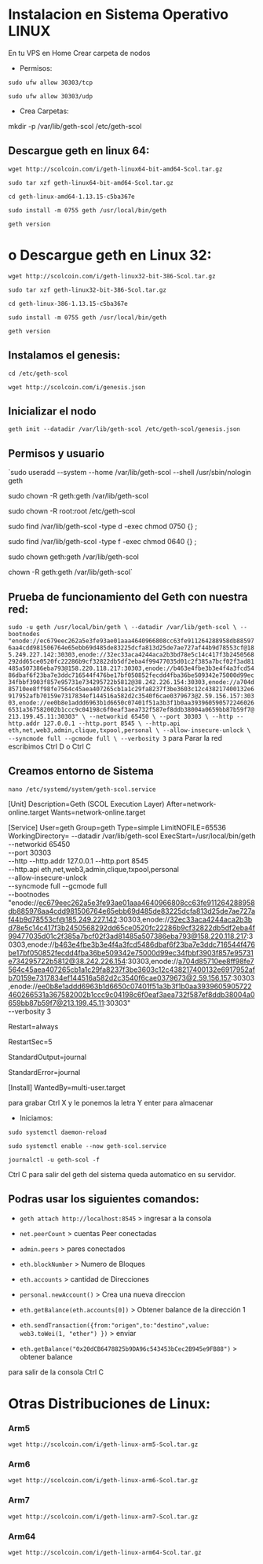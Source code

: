 # Instalacion en Sistema Operativo LINUX
En tu VPS en Home Crear carpeta de nodos
* Permisos:

`sudo ufw allow 30303/tcp`

`sudo ufw allow 30303/udp`

* Crea Carpetas:
  
mkdir -p /var/lib/geth-scol /etc/geth-scol

## Descargue geth en linux 64:

`wget http://scolcoin.com/i/geth-linux64-bit-amd64-Scol.tar.gz`

`sudo tar xzf geth-linux64-bit-amd64-Scol.tar.gz`

`cd geth-linux-amd64-1.13.15-c5ba367e`

`sudo install -m 0755 geth /usr/local/bin/geth`

`geth version` 

# o Descargue geth en Linux 32:

`wget http://scolcoin.com/i/geth-linux32-bit-386-Scol.tar.gz`

`sudo tar xzf geth-linux32-bit-386-Scol.tar.gz`

`cd geth-linux-386-1.13.15-c5ba367e`

`sudo install -m 0755 geth /usr/local/bin/geth`

`geth version` 

## Instalamos el genesis:

`cd /etc/geth-scol`

`wget http://scolcoin.com/i/genesis.json`

## Inicializar el nodo

`geth init --datadir /var/lib/geth-scol /etc/geth-scol/genesis.json`

## Permisos y usuario
`sudo useradd --system --home /var/lib/geth-scol --shell /usr/sbin/nologin geth

sudo chown -R geth:geth /var/lib/geth-scol

sudo chown -R root:root /etc/geth-scol

sudo find /var/lib/geth-scol -type d -exec chmod 0750 {} \;

sudo find /var/lib/geth-scol -type f -exec chmod 0640 {} \;

sudo chown geth:geth /var/lib/geth-scol

chown -R geth:geth /var/lib/geth-scol`


## Prueba de funcionamiento del Geth con nuestra red:

`
sudo -u geth /usr/local/bin/geth \
  --datadir /var/lib/geth-scol \
  --bootnodes "enode://ec679eec262a5e3fe93ae01aaa4640966808cc63fe911264288958db885976aa4cdd981506764e65ebb69d485de83225dcfa813d25de7ae727af44b9d78553cf@185.249.227.142:30303,enode://32ec33aca4244aca2b3bd78e5c14c417f3b2450568292dd65ce0520fc22286b9cf32822db5df2eba4f99477035d01c2f385a7bcf02f3ad81485a507386eba793@158.220.118.217:30303,enode://b463e4fbe3b3e4f4a3fcd5486dbaf6f23ba7e3ddc716544f476be17bf050852fecdd4fba36be509342e75000d99ec34fbbf3903f857e95731e734295722b5812@38.242.226.154:30303,enode://a704d85710ee8ff98fe7564c45aea407265cb1a1c29fa8237f3be3603c12c438217400132e6917952afb70159e7317834ef144516a582d2c3540f6cae0379673@2.59.156.157:30303,enode://ee0b8e1addd6963b1d6650c07401f51a3b3f1b0aa3939605905722460266531a367582002b1ccc9c04198c6f0eaf3aea732f587ef8ddb38004a0659bb87b59f7@213.199.45.11:30303" \
  --networkid 65450 \
  --port 30303 \
  --http --http.addr 127.0.0.1 --http.port 8545 \
  --http.api eth,net,web3,admin,clique,txpool,personal \
  --allow-insecure-unlock \
  --syncmode full --gcmode full \
  --verbosity 3
`
para Parar la red escribimos Ctrl D o Ctrl C

## Creamos entorno de Sistema

`nano /etc/systemd/system/geth-scol.service`


[Unit]
Description=Geth (SCOL Execution Layer)
After=network-online.target
Wants=network-online.target

[Service]
User=geth
Group=geth
Type=simple
LimitNOFILE=65536
WorkingDirectory= --datadir /var/lib/geth-scol 
ExecStart=/usr/local/bin/geth \
  --networkid 65450 \
  --port 30303 \
  --http --http.addr 127.0.0.1 --http.port 8545 \
  --http.api eth,net,web3,admin,clique,txpool,personal \
  --allow-insecure-unlock \
  --syncmode full --gcmode full \
  --bootnodes "enode://ec679eec262a5e3fe93ae01aaa4640966808cc63fe911264288958db885976aa4cdd981506764e65ebb69d485de83225dcfa813d25de7ae727af44b9d78553cf@185.249.227.142:30303,enode://32ec33aca4244aca2b3bd78e5c14c417f3b2450568292dd65ce0520fc22286b9cf32822db5df2eba4f99477035d01c2f385a7bcf02f3ad81485a507386eba793@158.220.118.217:30303,enode://b463e4fbe3b3e4f4a3fcd5486dbaf6f23ba7e3ddc716544f476be17bf050852fecdd4fba36be509342e75000d99ec34fbbf3903f857e95731e734295722b5812@38.242.226.154:30303,enode://a704d85710ee8ff98fe7564c45aea407265cb1a1c29fa8237f3be3603c12c438217400132e6917952afb70159e7317834ef144516a582d2c3540f6cae0379673@2.59.156.157:30303,enode://ee0b8e1addd6963b1d6650c07401f51a3b3f1b0aa3939605905722460266531a367582002b1ccc9c04198c6f0eaf3aea732f587ef8ddb38004a0659bb87b59f7@213.199.45.11:30303" \
  --verbosity 3

Restart=always

RestartSec=5

StandardOutput=journal

StandardError=journal

[Install]
WantedBy=multi-user.target

para grabar Ctrl X y le ponemos la letra Y enter para almacenar

* Iniciamos:

`sudo systemctl daemon-reload`

`sudo systemctl enable --now geth-scol.service`

`journalctl -u geth-scol -f `

Ctrl C para salir del geth del sistema queda automatico en su servidor.


## Podras usar los siguientes comandos:

- `geth attach http://localhost:8545`  > ingresar a la consola

- `net.peerCount` > cuentas Peer conectadas

- `admin.peers` > pares conectados

- `eth.blockNumber` > Numero de Bloques

- `eth.accounts` > cantidad de Direcciones

- `personal.newAccount()` > Crea una nueva direccion

- `eth.getBalance(eth.accounts[0])` > Obtener balance de la dirección 1

- `eth.sendTransaction({from:"origen",to:"destino",value: web3.toWei(1, "ether") })` > enviar

- `eth.getBalance("0x20dCB6478825b9DA96c543453bCec2B945e9FB88")` > obtener balance

para salir de la consola Ctrl C

# Otras Distribuciones de Linux:

### Arm5
`wget http://scolcoin.com/i/geth-linux-arm5-Scol.tar.gz`

### Arm6
`wget http://scolcoin.com/i/geth-linux-arm6-Scol.tar.gz`

### Arm7
`wget http://scolcoin.com/i/geth-linux-arm7-Scol.tar.gz`

### Arm64
`wget http://scolcoin.com/i/geth-linux-arm64-Scol.tar.gz`
